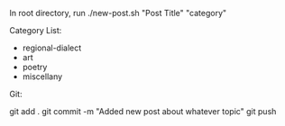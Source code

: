 In root directory, run ./new-post.sh "Post Title" "category"

Category List: 
- regional-dialect
- art
- poetry
- miscellany


Git: 

git add .
git commit -m "Added new post about whatever topic"
git push
